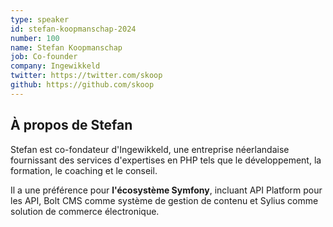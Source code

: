 ```yaml
---
type: speaker
id: stefan-koopmanschap-2024
number: 100
name: Stefan Koopmanschap 
job: Co-founder
company: Ingewikkeld
twitter: https://twitter.com/skoop
github: https://github.com/skoop
---
```


## À propos de Stefan

Stefan est co-fondateur d'Ingewikkeld, une entreprise néerlandaise fournissant des services d'expertises en PHP tels que le développement, la formation, le coaching et le conseil.

Il a une préférence pour **l'écosystème Symfony**, incluant API Platform pour les API, Bolt CMS comme système de gestion de contenu et Sylius comme solution de commerce électronique.

